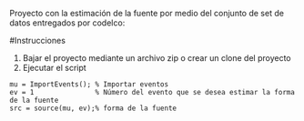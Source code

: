 Proyecto con la estimación de la fuente por medio del conjunto de set de datos
entregados por codelco:

#Instrucciones

1. Bajar el proyecto mediante un archivo zip o crear un clone del proyecto
2. Ejecutar el script

 ```
mu = ImportEvents(); % Importar eventos
ev = 1               % Número del evento que se desea estimar la forma de la fuente
src = source(mu, ev);% forma de la fuente
 ```